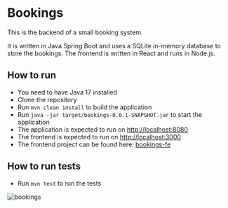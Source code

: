 # Bookings

This is the backend of a small booking system.

It is written in Java Spring Boot and uses a SQLite in-memory database to store the bookings.
The frontend is written in React and runs in Node.js.

## How to run
- You need to have Java 17 installed
- Clone the repository
- Run `mvn clean install` to build the application
- Run `java -jar target/bookings-0.0.1-SNAPSHOT.jar` to start the application
- The application is expected to run on [http://localhost:8080](http://localhost:8080)
- The frontend is expected to run on [http://localhost:3000](http://localhost:3000)
- The frontend project can be found here: [bookings-fe](https://github.com/cristiancll/bookings-fe)

## How to run tests
- Run `mvn test` to run the tests


![bookings](https://user-images.githubusercontent.com/17942124/235056941-dc48bc7d-12ff-409a-a437-228fb4857a81.gif)
